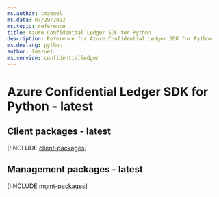 ```yaml
---
ms.author: lmazuel
ms.data: 07/29/2022
ms.topic: reference
title: Azure Confidential Ledger SDK for Python
description: Reference for Azure Confidential Ledger SDK for Python
ms.devlang: python
author: lmazuel
ms.service: confidentialledger
---
```

# Azure Confidential Ledger SDK for Python - latest

## Client packages - latest
[!INCLUDE [client-packages](confidential-ledger-client-index.md)]
## Management packages - latest
[!INCLUDE [mgmt-packages](confidential-ledger-mgmt-index.md)]